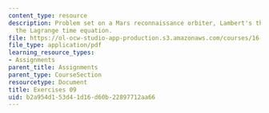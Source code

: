 ```yaml
---
content_type: resource
description: Problem set on a Mars reconnaissance orbiter, Lambert's theorem, and
  the Lagrange time equation.
file: https://ol-ocw-studio-app-production.s3.amazonaws.com/courses/16-346-astrodynamics-fall-2008/b2a954d153d41d16d60b22897712aa66_ex_09.pdf
file_type: application/pdf
learning_resource_types:
- Assignments
parent_title: Assignments
parent_type: CourseSection
resourcetype: Document
title: Exercises 09
uid: b2a954d1-53d4-1d16-d60b-22897712aa66
---
```

